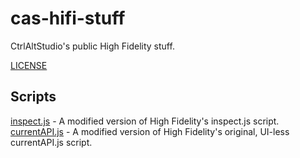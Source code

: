 # cas-hifi-stuff

CtrlAltStudio's public High Fidelity stuff.

[LICENSE](./LICENSE)


## Scripts

[inspect.js](scripts/inspect/README.md) - A modified version of High Fidelity's inspect.js script.
[currentAPI.js](scripts/currentAPI/README.md) - A modified version of High Fidelity's original, UI-less currentAPI.js script.

